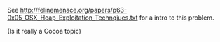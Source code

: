 See http://felinemenace.org/papers/p63-0x05_OSX_Heap_Exploitation_Technqiues.txt for a intro to this problem.

(Is it really a Cocoa topic)